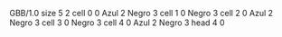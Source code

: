 <gs-board without-header> GBB/1.0
size 5 2
cell 0 0 Azul 2 Negro 3 
cell 1 0 Negro 3 
cell 2 0 Azul 2 Negro 3 
cell 3 0 Negro 3 
cell 4 0 Azul 2 Negro 3 
head 4 0 </gs-board>